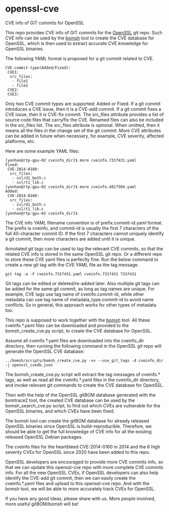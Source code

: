 # openssl-cve
CVE info of GIT commits for OpenSSL

This repo provides CVE info of GIT commits for the [OpenSSL](https://github.com/openssl/openssl) git repo.
Such CVE info can be used by the [bomsh](https://github.com/git-bom/bomsh) tool to create the CVE database for OpenSSL,
which is then used to extract accurate CVE knowledge for OpenSSL binaries.

The following YAML format is proposed for a git commit related to CVE.

```
CVE-commit-type(Added/Fixed):
 CVE1:
  src_files:
   - file1
   - file2
 CVE2:
 CVE3:
```

Only two CVE commit types are supported: Added or Fixed.
If a git commit introduces a CVE issue, then it is a CVE-add commit.
If a git commit fixes a CVE issue, then it is CVE-fix commit.
The src_files attribute provides a list of source code files that carry/fix the CVE. Renamed files can also be included in the src_files list.
The src_files attribute is optional. When omitted, then it means all the files in the change set of the git commit.
More CVE attributes can be added in future when necessary, for example, CVE severity, affected platforms, etc.

Here are some example YAML files:

```
[yonhan@rtp-gpu-02 cveinfo_dir]$ more cveinfo.731f431.yaml 
Fixed:
 CVE-2014-0160:
  src_files:
   - ssl/d1_both.c
   - ssl/t1_lib.c
[yonhan@rtp-gpu-02 cveinfo_dir]$ more cveinfo.4817504.yaml 
Added:
 CVE-2014-0160:
  src_files:
   - ssl/d1_both.c
   - ssl/t1_lib.c
[yonhan@rtp-gpu-02 cveinfo_dir]$ 
```

The CVE info YAML filename convention is of prefix.commit-id.yaml format. The prefix is cveinfo, and commit-id is
usually the first 7 characters of the full 40-character commit ID. If the first 7 characters cannot uniquely identify
a git commit, then more characters are added until it is unique.

Annotated git tags can be used to tag the relevant CVE commits, so that the related CVE info is stored in the same OpenSSL git repo.
Or a different repo to store these CVE yaml files is perfectly fine. Run the below command to create a new git tag with the CVE YAML file as the tag message.

```
git tag -a -F cveinfo.731f431.yaml cveinfo.731f431 731f431
```

Git tags can be edited or deleted/re-added later. Also multiple git tags can be added for the same git commit, as long as tag names are unique.
For example, CVE tags use tag name of cveinfo.commit-id, while other metadata can use tag name of metadata_type.commit-id to avoid name conflicts.
So in general, this approach works for other types of metadata too.

This repo is supposed to work together with the [bomsh](https://github.com/git-bom/bomsh) tool.
All these cveinfo.*.yaml files can be downloaded and provided to the bomsh_create_cve.py script, to create the CVE database for OpenSSL.

Assume all cveinfo.*.yaml files are downloaded into the cveinfo_dir directory, then running the following command in the OpenSSL git repo will generate the OpenSSL CVE database:

```
../bomsh/scripts/bomsh_create_cve.py -vv --use_git_tags -d cveinfo_dir -j openssl_cvedb.json
```

The bomsh_create_cve.py script will extract the tag messages of cveinfo.* tags, as well as read all the cveinfo.*.yaml files in the cveinfo_dir directory, and
invoke relevant git commands to create the CVE database for OpenSSL.

Then with the help of the OpenSSL gitBOM database generated with the bomtrace2 tool,
the created CVE database can be used by the bomsh_search_cve.py script, to find out which CVEs are vulnerable for
the OpenSSL binaries, and which CVEs have been fixed.

The bomsh tool can create the gitBOM database for already released OpenSSL binaries since OpenSSL is build-reproducible.
Therefore, we should be able to get the full knowledge of CVE info for all the existing released OpenSSL Debian packages.

The cveinfo files for the heartbleed CVE-2014-0160 in 2014 and the 6 high severity CVEs for OpenSSL since 2020 have been added to this repo.

OpenSSL developers are encouraged to provide more CVE commits info, so that we can update this openssl-cve repo with more complete CVE commits info.
For all the new OpenSSL CVEs, if OpenSSL developers can also help identify the CVE-add git commit, then we can easily create the cveinfo.*.yaml files and upload to this openssl-cve repo.
And with the bomsh tool, we will be able to more accurately track CVEs for OpenSSL.

If you have any good ideas, please share with us. More people involved, more useful gitBOM/bomsh will be!
